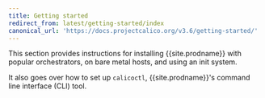 ```yaml
---
title: Getting started
redirect_from: latest/getting-started/index
canonical_url: 'https://docs.projectcalico.org/v3.6/getting-started/'
---
```


This section provides instructions for installing {{site.prodname}} with popular orchestrators, on bare metal hosts,
and using an init system.

It also goes over how to set up `calicoctl`, {{site.prodname}}'s command line interface (CLI) tool.
